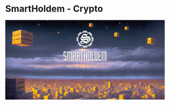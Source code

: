 # SmartHoldem - Crypto

![SmartHoldem BlockChain](https://raw.githubusercontent.com/smartholdem/sth-core/main/packages/core/banner.png)

